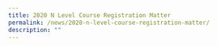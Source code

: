 ```yaml
---
title: 2020 N Level Course Registration Matter
permalink: /news/2020-n-level-course-registration-matter/
description: ""
---
```

